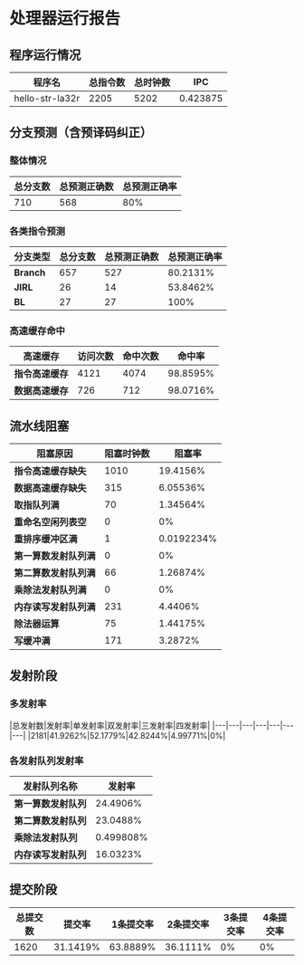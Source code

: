 # 处理器运行报告
## 程序运行情况
|程序名|总指令数|总时钟数|IPC|
|---|---|---|---|
|hello-str-la32r|2205|5202|0.423875|

## 分支预测（含预译码纠正）
### 整体情况
|总分支数|总预测正确数|总预测正确率|
|---|---|---|
|710|568|80%|

### 各类指令预测
|分支类型|总分支数|总预测正确数|总预测正确率|
|---|---|---|---|
|**Branch**| 657 | 527 | 80.2131%|
|**JIRL**| 26 | 14 | 53.8462%|
|**BL**| 27 | 27 | 100%|

### 高速缓存命中
|高速缓存|访问次数|命中次数|命中率|
|---|---|---|---|
|**指令高速缓存**| 4121 | 4074 | 98.8595%|
|**数据高速缓存**| 726 | 712 | 98.0716%|
## 流水线阻塞
|阻塞原因|阻塞时钟数|阻塞率|
|---|---|---|
|**指令高速缓存缺失**| 1010 | 19.4156%|
|**数据高速缓存缺失**| 315 | 6.05536%|
|**取指队列满**| 70 | 1.34564%|
|**重命名空闲列表空**|0 | 0%|
|**重排序缓冲区满**|1 | 0.0192234%|
|**第一算数发射队列满**|0 | 0%|
|**第二算数发射队列满**|66 | 1.26874%|
|**乘除法发射队列满**|0 | 0%|
|**内存读写发射队列满**|231 | 4.4406%|
|**除法器运算**|75 | 1.44175%|
|**写缓冲满**|171 | 3.2872%|

## 发射阶段
### 多发射率
|总发射数|发射率|单发射率|双发射率|三发射率|四发射率|
|---|---|---|---|---|---|---|
|2181|41.9262%|52.1779%|42.8244%|4.99771%|0%|

### 各发射队列发射率
|发射队列名称|发射率|
|---|---|
|**第一算数发射队列**|24.4906%|
|**第二算数发射队列**|23.0488%|
|**乘除法发射队列**|0.499808%|
|**内存读写发射队列**|16.0323%|

## 提交阶段
|总提交数|提交率|1条提交率|2条提交率|3条提交率|4条提交率|
|---|---|---|---|---|---|
|1620|31.1419%|63.8889%|36.1111%|0%|0%|
